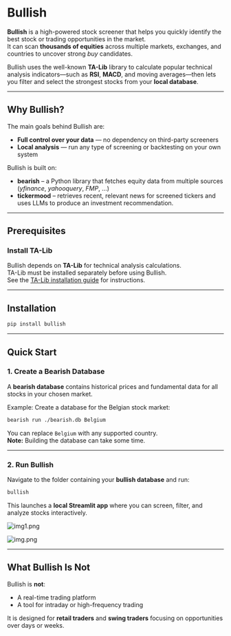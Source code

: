 # Bullish

**Bullish** is a high-powered stock screener that helps you quickly identify the best stock or trading opportunities in the market.  
It can scan **thousands of equities** across multiple markets, exchanges, and countries to uncover strong *buy* candidates.  

Bullish uses the well-known **TA-Lib** library to calculate popular technical analysis indicators—such as **RSI**, **MACD**, and moving averages—then lets you filter and select the strongest stocks from your **local database**.

---

## Why Bullish?
The main goals behind Bullish are:
- **Full control over your data** — no dependency on third-party screeners  
- **Local analysis** — run any type of screening or backtesting on your own system  

Bullish is built on:
- **bearish** – a Python library that fetches equity data from multiple sources (*yfinance*, *yahooquery*, *FMP*, …)  
- **tickermood** – retrieves recent, relevant news for screened tickers and uses LLMs to produce an investment recommendation.

---

## Prerequisites
### Install TA-Lib
Bullish depends on **TA-Lib** for technical analysis calculations.  
TA-Lib must be installed separately before using Bullish.  
See the [TA-Lib installation guide](https://ta-lib.org/) for instructions.

---

## Installation
```bash
pip install bullish
```

---

## Quick Start

### 1. Create a Bearish Database
A **bearish database** contains historical prices and fundamental data for all stocks in your chosen market.

Example: Create a database for the Belgian stock market:
```bash
bearish run ./bearish.db Belgium
```
You can replace `Belgium` with any supported country.  
**Note:** Building the database can take some time.

---

### 2. Run Bullish
Navigate to the folder containing your **bullish database** and run:
```bash
bullish
```
This launches a **local Streamlit app** where you can screen, filter, and analyze stocks interactively.

![img1.png](docs/img1.png)


![img.png](docs/img.png)

---

## What Bullish Is Not
Bullish is **not**:
- A real-time trading platform  
- A tool for intraday or high-frequency trading  

It is designed for **retail traders** and **swing traders** focusing on opportunities over days or weeks.
